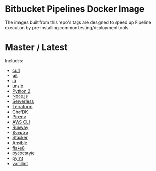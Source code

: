 # Bitbucket Pipelines Docker Image

The images built from this repo's tags are designed to speed up Pipeline execution by pre-installing common testing/deployment tools.


# Master / Latest

Includes:
* [curl](https://curl.haxx.se/)
* [git](https://git-scm.com/)
* [jq](https://stedolan.github.io/jq/)
* [unzip](http://www.info-zip.org/UnZip.html)
* [Python 2](https://www.python.org/)
* [Node.js](https://nodejs.org/)
* [Serverless](https://serverless.com/)
* [Terraform](https://www.terraform.io/)
* [ChefDK](https://downloads.chef.io/chefdk)
* [Pipenv](https://pypi.python.org/pypi/pipenv)
* [AWS CLI](https://pypi.python.org/pypi/awscli)
* [Runway](https://pypi.python.org/pypi/runway)
* [Sceptre](https://pypi.python.org/pypi/sceptre)
* [Stacker](https://pypi.python.org/pypi/stacker)
* [Ansible](https://pypi.python.org/pypi/ansible)
* [flake8](https://pypi.python.org/pypi/flake8)
* [pydocstyle](https://pypi.python.org/pypi/pydocstyle)
* [pylint](https://pypi.python.org/pypi/pylint)
* [yamllint](https://pypi.python.org/pypi/yamllint)
